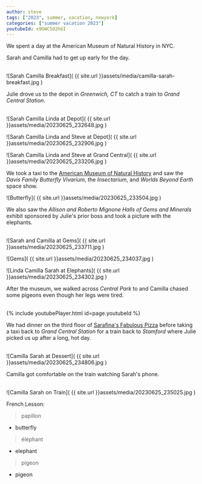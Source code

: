 ```yaml
---
author: steve
tags: ["2023", summer, vacation, newyork]
categories: ["summer vacation 2023"]
youtubeId: x9GWC5O2hGI
---
```


We spent a day at the American Museum of Natural History in NYC.  

Sarah and Camilla had to get up early for the day.  
<br/>

![Sarah Camilla Breakfast]( {{ site.url }}assets/media/camilla-sarah-breakfast.jpg )
<br/>

Julie drove us to the depot in *Greenwich, CT* to catch a train to *Grand Central Station*.  
<br/>

![Sarah Camilla Linda at Depot]( {{ site.url }}assets/media/20230625_232648.jpg )
<br/>

![Sarah Camilla Linda and Steve at Depot]( {{ site.url }}assets/media/20230625_232906.jpg )
<br/>

![Sarah Camilla Linda and Steve at Grand Central]( {{ site.url }}assets/media/20230625_233206.jpg )
<br/>

We took a taxi to the [American Museum of Natural History](http://amnh.org) and saw the *Davis Family Butterfly Vivarium*, the *Insectarium*, and *Worlds Beyond Earth* space show.  

![Butterfly]( {{ site.url }}assets/media/20230625_233504.jpg )
<br/>

We also saw the *Allison and Roberto Mignone Halls of Gems and Minerals* exhibit sponsored by Julie's prior boss and took a picture with the elephants.  
<br/>

![Sarah and Camilla at Gems]( {{ site.url }}assets/media/20230625_233711.jpg )
<br/>

![Gems]( {{ site.url }}assets/media/20230625_234037.jpg )
<br/>

![Linda Camilla Sarah at Elephants]( {{ site.url }}assets/media/20230625_234302.jpg )
<br/>

After the museum, we walked across *Central Park* to and Camilla chased some pigeons even though her legs were tired.  
<br/>

{% include youtubePlayer.html id=page.youtubeId %}
<br/>

We had dinner on the third floor of [Sarafina's Fabulous Pizza](https://www.serafinarestaurant.com/) before taking a taxi back to *Grand Central Station* for a train back to *Stamford* where Julie picked us up after a long, hot day.  
<br/>

![Camilla Sarah at Dessert]( {{ site.url }}assets/media/20230625_234806.jpg )
<br/>

Camilla got comfortable on the train watching Sarah's phone.  
<br/>

![Camilla Sarah on Train]( {{ site.url }}assets/media/20230625_235025.jpg )
<br/>


French Lesson:

> papillon

 - butterfly

> éléphant

 - elephant

> pigeon

 - pigeon
